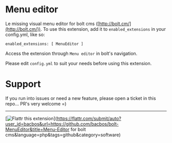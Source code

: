 Menu editor
===========

Le missing visual menu editor for bolt cms ([http://bolt.cm/](http://bolt.cm/)).
To use this extension, add it to `enabled_extensions` in your config.yml, like so:

    enabled_extensions: [ MenuEditor ]

Access the extension through `Menu editor` in bolt's navigation.

Please edit `config.yml` to suit your needs before using this extension.


Support
=======
If you run into issues or need a new feature, please open a ticket in this repo... PR's very welcome =)


***

[![Flattr this extension](http://api.flattr.com/button/flattr-badge-large.png)](https://flattr.com/submit/auto?user_id=bacbos&url=https://github.com/bacbos/bolt-MenuEditor&title=Menu-Editor for bolt cms&language=php&tags=github&category=software)
